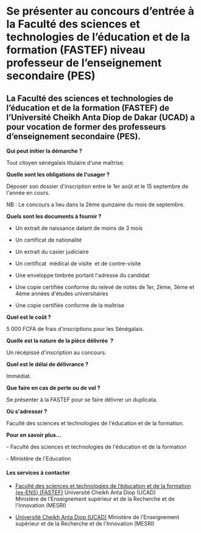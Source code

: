 # Se présenter au concours d’entrée à la Faculté des sciences et technologies de l’éducation et de la formation (FASTEF) niveau professeur de l’enseignement secondaire (PES)

La Faculté des sciences et technologies de l’éducation et de la formation (FASTEF) de l’Université Cheikh Anta Diop de Dakar (UCAD) a pour vocation de former des professeurs d’enseignement secondaire (PES).
--------------------------------------------------------------------------------------------------------------------------------------------------------------------------------------------------------------

**Qui peut initier la démarche ?**

Tout citoyen sénégalais titulaire d'une maîtrise.  

**Quelle sont les obligations de l'usager ?**  

Déposer son dossier d'inscription entre le 1er août et le 15 septembre de l'année en cours.

NB : Le concours a lieu dans la 2ème quinzaine du mois de septembre.

**Quels sont les documents à fournir ?**

*   Un extrait de naissance datant de moins de 3 mois

*   Un certificat de nationalité

*   Un extrait du casier judiciaire

*   Un certificat  médical de visite  et de contre-visite

*   Une enveloppe timbrée portant l'adresse du candidat

*   Une copie certifiée conforme du relevé de notes de 1er, 2ème, 3ème et 4ème années d'études universitaires

*   Une copie certifiée conforme de la maîtrise

**Quel est le coût ?**

5 000 FCFA de frais d'inscriptions pour les Sénégalais.

**Quelle est la nature de la pièce délivrée  ?**

Un récépissé d'inscription au concours.  

**Quel est le délai de délivrance ?**

Immédiat.

**Que faire en cas de perte ou de vol ?**

Se présenter à la FASTEF pour se faire délivrer un duplicata.

**Où s'adresser ?**

Faculté des sciences et technologies de l'éducation et de la formation.

**Pour en savoir plus...**

\- Faculté des sciences et technologies de l'éducation et de la formation  

\- Ministère de l'Education

#### Les services à contacter

*   [Faculté des sciences et technologies de l’éducation et de la formation (ex-ENS) (FASTEF)](../../../services/faculte-des-sciences-et-technologies-de-leducation-et-de-la-formation-ex-ens-fastef.md) Université Cheikh Anta Diop (UCAD)  
    Ministère de l’Enseignement supérieur et de la Recherche et de l'Innovation (MESRI)  
    
*   [Université Cheikh Anta Diop (UCAD)](../../../services/universite-cheikh-anta-diop-ucad.md) Ministère de l’Enseignement supérieur et de la Recherche et de l'Innovation (MESRI)